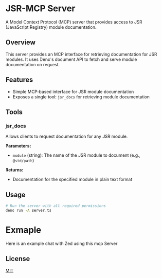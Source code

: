 # JSR-MCP Server

A Model Context Protocol (MCP) server that provides access to JSR (JavaScript Registry) module documentation.

## Overview

This server provides an MCP interface for retrieving documentation for JSR modules. It uses Deno's document API to fetch and serve module documentation on request.

## Features

- Simple MCP-based interface for JSR module documentation
- Exposes a single tool: `jsr_docs` for retrieving module documentation

## Tools

### jsr_docs

Allows clients to request documentation for any JSR module.

**Parameters:**

- `module` (string): The name of the JSR module to document (e.g., `@std/path`)

**Returns:**

- Documentation for the specified module in plain text format

## Usage

```bash
# Run the server with all required permissions
deno run -A server.ts
```

# Exmaple

Here is an example chat with Zed using this mcp Server


## License

[MIT](LICENSE)
